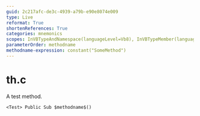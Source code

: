 ```yaml
---
guid: 2c217afc-de3c-4939-a79b-e90e8074e009
type: Live
reformat: True
shortenReferences: True
categories: mnemonics
scopes: InVBTypeAndNamespace(languageLevel=Vb8), InVBTypeMember(languageLevel=Vb8)
parameterOrder: methodname
methodname-expression: constant("SomeMethod")
---
```


# th.c

A test method.

```
<Test> Public Sub $methodname$()
```
